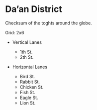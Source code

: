 # Da’an District

Checksum of the toghts around the globe.

Grid: 2x6

* Vertical Lanes
    - 1th St.
    - 2th St.

* Horizontal Lanes
    - Bird St.
    - Rabbit St.
    - Chicken St.
    - Fish St.
    - Eagle St.
    - Lion St.
